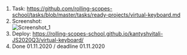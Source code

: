 1. Task: https://github.com/rolling-scopes-school/tasks/blob/master/tasks/ready-projects/virtual-keyboard.md
2. Screenshot:   
![Screenshot_1](https://user-images.githubusercontent.com/67759183/97813250-e60a3480-1c97-11eb-9fd0-1e674e33c709.jpg)
3. Deploy: https://rolling-scopes-school.github.io/kantyshvitali-JS2020Q3/virtual-keyboard/
4. Done 01.11.2020 / deadline 01.11.2020